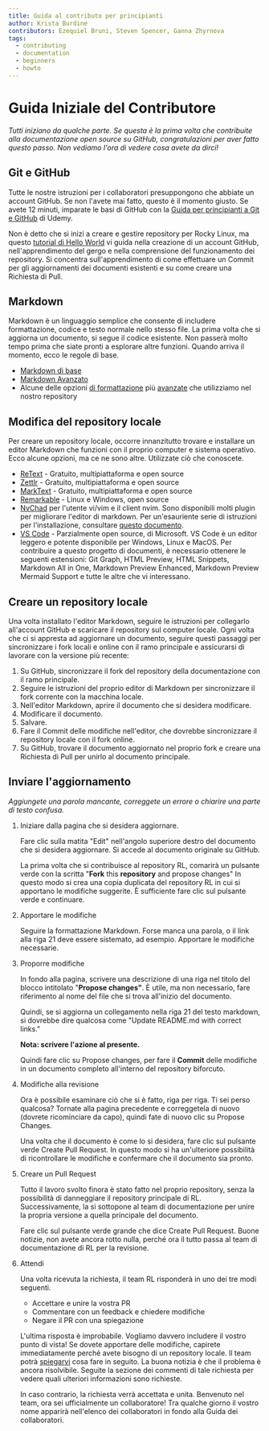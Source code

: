 ```yaml
---
title: Guida al contributo per principianti
author: Krista Burdine
contributors: Ezequiel Bruni, Steven Spencer, Ganna Zhyrnova
tags:
  - contributing
  - documentation
  - beginners
  - howto
---
```


# Guida Iniziale del Contributore

_Tutti iniziano da qualche parte. Se questa è la prima volta che contribuite alla documentazione open source su GitHub, congratulazioni per aver fatto questo passo. Non vediamo l'ora di vedere cosa avete da dirci!_

## Git e GitHub

Tutte le nostre istruzioni per i collaboratori presuppongono che abbiate un account GitHub. Se non l'avete mai fatto, questo è il momento giusto. Se avete 12 minuti, imparate le basi di GitHub con la [Guida per principianti a Git e GitHub](https://www.udacity.com/blog/2015/06/a-beginners-git-github-tutorial.html) di Udemy.

Non è detto che si inizi a creare e gestire repository per Rocky Linux, ma questo [tutorial di Hello World](https://docs.github.com/en/get-started/quickstart/hello-world) vi guida nella creazione di un account GitHub, nell'apprendimento del gergo e nella comprensione del funzionamento dei repository. Si concentra sull'apprendimento di come effettuare un Commit per gli aggiornamenti dei documenti esistenti e su come creare una Richiesta di Pull.

## Markdown

Markdown è un linguaggio semplice che consente di includere formattazione, codice e testo normale nello stesso file. La prima volta che si aggiorna un documento, si segue il codice esistente. Non passerà molto tempo prima che siate pronti a esplorare altre funzioni. Quando arriva il momento, ecco le regole di base.

* [Markdown di base](https://www.markdownguide.org/basic-syntax#code)
* [Markdown Avanzato](https://www.markdownguide.org/extended-syntax/#fenced-code-blocks)
* Alcune delle opzioni [di formattazione](https://docs.rockylinux.org/guides/contribute/rockydocs_formatting/) più [avanzate](https://docs.rockylinux.org/guides/contribute/rockydocs_formatting/) che utilizziamo nel nostro repository

## Modifica del repository locale

Per creare un repository locale, occorre innanzitutto trovare e installare un editor Markdown che funzioni con il proprio computer e sistema operativo. Ecco alcune opzioni, ma ce ne sono altre. Utilizzate ciò che conoscete.

* [ReText](https://github.com/retext-project/retext) - Gratuito, multipiattaforma e open source
* [Zettlr](https://www.zettlr.com/) - Gratuito, multipiattaforma e open source
* [MarkText](https://github.com/marktext/marktext) - Gratuito, multipiattaforma e open source
* [Remarkable](https://remarkableapp.github.io/) - Linux e Windows, open source
* [NvChad](https://nvchad.com/) per l'utente vi/vim e il client nvim. Sono disponibili molti plugin per migliorare l'editor di markdown. Per un'esauriente serie di istruzioni per l'installazione, consultare [questo documento](https://docs.rockylinux.org/books/nvchad/).
* [VS Code](https://code.visualstudio.com/) - Parzialmente open source, di Microsoft. VS Code è un editor leggero e potente disponibile per Windows, Linux e MacOS. Per contribuire a questo progetto di documenti, è necessario ottenere le seguenti estensioni: Git Graph, HTML Preview, HTML Snippets, Markdown All in One, Markdown Preview Enhanced, Markdown Preview Mermaid Support e tutte le altre che vi interessano.

## Creare un repository locale

Una volta installato l'editor Markdown, seguire le istruzioni per collegarlo all'account GitHub e scaricare il repository sul computer locale. Ogni volta che ci si appresta ad aggiornare un documento, seguire questi passaggi per sincronizzare i fork locali e online con il ramo principale e assicurarsi di lavorare con la versione più recente:

1. Su GitHub, sincronizzare il fork del repository della documentazione con il ramo principale.
2. Seguire le istruzioni del proprio editor di Markdown per sincronizzare il fork corrente con la macchina locale.
3. Nell'editor Markdown, aprire il documento che si desidera modificare.
4. Modificare il documento.
5. Salvare.
6. Fare il Commit delle modifiche nell'editor, che dovrebbe sincronizzare il repository locale con il fork online.
7. Su GitHub, trovare il documento aggiornato nel proprio fork e creare una Richiesta di Pull per unirlo al documento principale.

## Inviare l'aggiornamento

_Aggiungete una parola mancante, correggete un errore o chiarire una parte di testo confusa._

1. Iniziare dalla pagina che si desidera aggiornare.

    Fare clic sulla matita "Edit" nell'angolo superiore destro del documento che si desidera aggiornare. Si accede al documento originale su GitHub.

    La prima volta che si contribuisce al repository RL, comarirà un pulsante verde con la scritta "**Fork** this **repository** and propose changes" In questo modo si crea una copia duplicata del repository RL in cui si apportano le modifiche suggerite. È sufficiente fare clic sul pulsante verde e continuare.

2. Apportare le modifiche

    Seguire la formattazione Markdown. Forse manca una parola, o il link alla riga 21 deve essere sistemato, ad esempio. Apportare le modifiche necessarie.

3. Proporre modifiche

    In fondo alla pagina, scrivere una descrizione di una riga nel titolo del blocco intitolato "**Propose changes"**. È utile, ma non necessario, fare riferimento al nome del file che si trova all'inizio del documento.

    Quindi, se si aggiorna un collegamento nella riga 21 del testo markdown, si dovrebbe dire qualcosa come "Update README.md with correct links."

    **Nota: scrivere l'azione al presente.**

    Quindi fare clic su  Propose changes, per fare il **Commit** delle modifiche in un documento completo all'interno del repository biforcuto.

4. Modifiche alla revisione

    Ora è possibile esaminare ciò che si è fatto, riga per riga. Ti sei perso qualcosa? Tornate alla pagina precedente e correggetela di nuovo (dovrete ricominciare da capo), quindi fate di nuovo clic su Propose Changes.

    Una volta che il documento è come lo si desidera, fare clic sul pulsante verde Create Pull Request. In questo modo si ha un'ulteriore possibilità di ricontrollare le modifiche e confermare che il documento sia pronto.

5. Creare un Pull Request

    Tutto il lavoro svolto finora è stato fatto nel proprio repository, senza la possibilità di danneggiare il repository principale di RL. Successivamente, la si sottopone al team di documentazione per unire la propria versione a quella principale del documento.

    Fare clic sul pulsante verde grande che dice Create Pull Request. Buone notizie, non avete ancora rotto nulla, perché ora il tutto passa al team di documentazione di RL per la revisione.

6. Attendi

    Una volta ricevuta la richiesta, il team RL risponderà in uno dei tre modi seguenti.

    * Accettare e unire la vostra PR
    * Commentare con un feedback e chiedere modifiche
    * Negare il PR con una spiegazione

    L'ultima risposta è improbabile. Vogliamo davvero includere il vostro punto di vista! Se dovete apportare delle modifiche, capirete immediatamente perché avete bisogno di un repository locale. Il team potrà [spiegarvi](https://chat.rockylinux.org/rocky-linux/channels/documentation) cosa fare in seguito. La buona notizia è che il problema è ancora risolvibile. Seguite la sezione dei commenti di tale richiesta per vedere quali ulteriori informazioni sono richieste.

    In caso contrario, la richiesta verrà accettata e unita. Benvenuto nel team, ora sei ufficialmente un collaboratore! Tra qualche giorno il vostro nome apparirà nell'elenco dei collaboratori in fondo alla Guida dei collaboratori.
